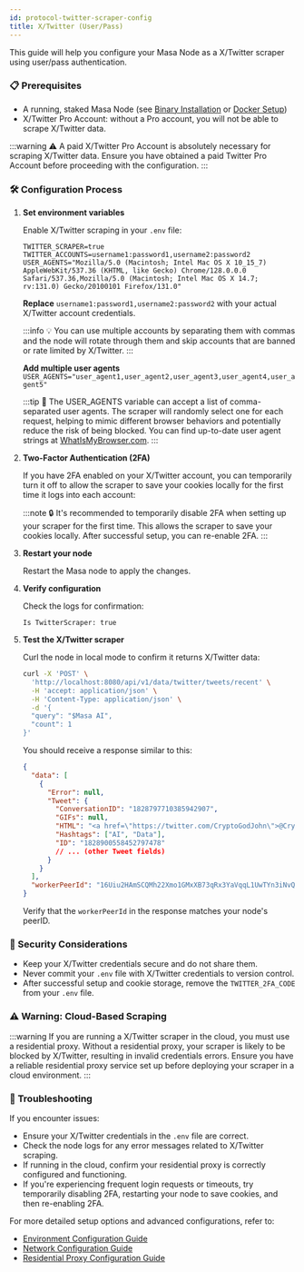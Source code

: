 ```yaml
---
id: protocol-twitter-scraper-config
title: X/Twitter (User/Pass)
---
```


This guide will help you configure your Masa Node as a X/Twitter scraper using user/pass authentication.

### 📋 Prerequisites

- A running, staked Masa Node (see [Binary Installation](./protocol-binary-installation.md) or [Docker Setup](./protocol-docker-setup.md))
- X/Twitter Pro Account: without a Pro account, you will not be able to scrape X/Twitter data.

:::warning
⚠️ A paid X/Twitter Pro Account is absolutely necessary for scraping X/Twitter data. Ensure you have obtained a paid Twitter Pro Account before proceeding with the configuration.
:::

### 🛠️ Configuration Process

1. **Set environment variables**

   Enable X/Twitter scraping in your `.env` file:

   ```plaintext
   TWITTER_SCRAPER=true
   TWITTER_ACCOUNTS=username1:password1,username2:password2
   USER_AGENTS="Mozilla/5.0 (Macintosh; Intel Mac OS X 10_15_7) AppleWebKit/537.36 (KHTML, like Gecko) Chrome/128.0.0.0 Safari/537.36,Mozilla/5.0 (Macintosh; Intel Mac OS X 14.7; rv:131.0) Gecko/20100101 Firefox/131.0"
   ```

   **Replace** `username1:password1,username2:password2` with your actual X/Twitter account credentials.

   :::info
   💡 You can use multiple accounts by separating them with commas and the node will rotate through them and skip accounts that are banned or rate limited by X/Twitter.
   :::

   **Add multiple user agents** `USER_AGENTS="user_agent1,user_agent2,user_agent3,user_agent4,user_agent5"`

   :::tip
   🔄 The USER_AGENTS variable can accept a list of comma-separated user agents. The scraper will randomly select one for each request, helping to mimic different browser behaviors and potentially reduce the risk of being blocked. You can find up-to-date user agent strings at [WhatIsMyBrowser.com](https://www.whatismybrowser.com/guides/the-latest-user-agent/).
   :::

2. **Two-Factor Authentication (2FA)**

   If you have 2FA enabled on your X/Twitter account, you can temporarily turn it off to allow the scraper to save your cookies locally for the first time it logs into each account:

   :::note
   🔒 It's recommended to temporarily disable 2FA when setting up your scraper for the first time. This allows the scraper to save your cookies locally. After successful setup, you can re-enable 2FA.
   :::

3. **Restart your node**

   Restart the Masa node to apply the changes.

4. **Verify configuration**

   Check the logs for confirmation:

   ```
   Is TwitterScraper: true
   ```

5. **Test the X/Twitter scraper**

   Curl the node in local mode to confirm it returns X/Twitter data:

   ```bash
   curl -X 'POST' \
     'http://localhost:8080/api/v1/data/twitter/tweets/recent' \
     -H 'accept: application/json' \
     -H 'Content-Type: application/json' \
     -d '{
     "query": "$Masa AI",
     "count": 1
   }'
   ```

   You should receive a response similar to this:

   ```json
   {
     "data": [
       {
         "Error": null,
         "Tweet": {
           "ConversationID": "1828797710385942907",
           "GIFs": null,
           "HTML": "<a href=\"https://twitter.com/CryptoGodJohn\">@CryptoGodJohn</a> $MASA the leading token for <a href=\"https://twitter.com/hashtag/AI\">#AI</a> and <a href=\"https://twitter.com/hashtag/Data\">#Data</a> <br><a href=\"https://twitter.com/gesepolia Masafi\">@gesepolia Masafi</a>",
           "Hashtags": ["AI", "Data"],
           "ID": "1828900558452797478"
           // ... (other Tweet fields)
         }
       }
     ],
     "workerPeerId": "16Uiu2HAmSCQMh22Xmo1GMxXB73qRx3YaVqqL1UwTYn3iNvQLjPB5"
   }
   ```

   Verify that the `workerPeerId` in the response matches your node's peerID.

### 🔐 Security Considerations

- Keep your X/Twitter credentials secure and do not share them.
- Never commit your `.env` file with X/Twitter credentials to version control.
- After successful setup and cookie storage, remove the `TWITTER_2FA_CODE` from your `.env` file.

### ⚠️ Warning: Cloud-Based Scraping

:::warning
If you are running a X/Twitter scraper in the cloud, you must use a residential proxy. Without a residential proxy, your scraper is likely to be blocked by X/Twitter, resulting in invalid credentials errors. Ensure you have a reliable residential proxy service set up before deploying your scraper in a cloud environment.
:::

### 🔧 Troubleshooting

If you encounter issues:

- Ensure your X/Twitter credentials in the `.env` file are correct.
- Check the node logs for any error messages related to X/Twitter scraping.
- If running in the cloud, confirm your residential proxy is correctly configured and functioning.
- If you're experiencing frequent login requests or timeouts, try temporarily disabling 2FA, restarting your node to save cookies, and then re-enabling 2FA.

For more detailed setup options and advanced configurations, refer to:

- [Environment Configuration Guide](./environment-configuration.md)
- [Network Configuration Guide](./network-configuration.md)
- [Residential Proxy Configuration Guide](./residential-proxy-configuration.md)
